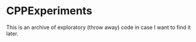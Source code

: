 CPPExperiments
==============

This is an archive of exploratory (throw away) code in case I want to find it later.
